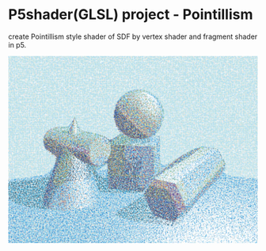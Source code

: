 # P5shader(GLSL) project - Pointillism
create Pointillism style shader of SDF by vertex shader and fragment shader in p5.

![image](https://github.com/yunchen-lee/HSAA30062_p5shader_geoStillLife_Pointillism/blob/main/pic/2022_1222_geoStillLife_print_v.png)
